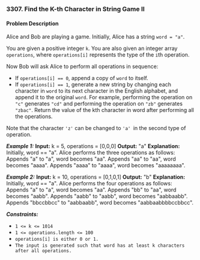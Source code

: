 ### 3307. Find the K-th Character in String Game II

#### Problem Description

Alice and Bob are playing a game. Initially, Alice has a string `word = "a"`.

You are given a positive integer `k`. You are also given an integer array `operations`, where `operations[i]` represents the type of the `i`th operation.

Now Bob will ask Alice to perform all operations in sequence:

- If `operations[i] == 0`, append a copy of `word` to itself.
- If `operations[i] == 1`, generate a new string by changing each character in `word` to its next character in the English alphabet, and append it to the original `word`. For example, performing the operation on `"c"` generates `"cd"` and performing the operation on `"zb"` generates `"zbac"`.
  Return the value of the kth character in word after performing all the operations.

Note that the character `'z'` can be changed to `'a' `in the second type of operation.

**_Example 1:_**
**Input:** k = 5, operations = [0,0,0]
**Output:** "a"
**Explanation:**
Initially, word == "a". Alice performs the three operations as follows:
Appends "a" to "a", word becomes "aa".
Appends "aa" to "aa", word becomes "aaaa".
Appends "aaaa" to "aaaa", word becomes "aaaaaaaa".

**_Example 2:_**
**Input:** k = 10, operations = [0,1,0,1]
**Output:** "b"
**Explanation:**
Initially, word == "a". Alice performs the four operations as follows:
Appends "a" to "a", word becomes "aa".
Appends "bb" to "aa", word becomes "aabb".
Appends "aabb" to "aabb", word becomes "aabbaabb".
Appends "bbccbbcc" to "aabbaabb", word becomes "aabbaabbbbccbbcc".

**_Constraints:_**

- `1 <= k <= 1014`
- `1 <= operations.length <= 100`
- `operations[i] is either 0 or 1.`
- `The input is generated such that word has at least k characters after all operations.`
